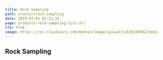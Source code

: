 ```yaml
---
title: Rock Sampling
path: urunler/rock-sampling
date: 2019-07-01 01:21:23
page: products-rock-sampling-list-all
cta: true
image: https://res.cloudinary.com/madsan/image/upload/v1636194992/madsan-stock/IMG_3200_nsgux0.jpg
---
```


## Rock Sampling

